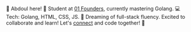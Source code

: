 👋 Abdoul here! 🌱 Student at [01 Founders](https://01founders.co/), currently mastering Golang. 💻 Tech: Golang, HTML, CSS, JS. 🚀 Dreaming of full-stack fluency. Excited to collaborate and learn! Let's [connect](https://www.linkedin.com/in/abdoul224diallo/) and code together! 🌟

